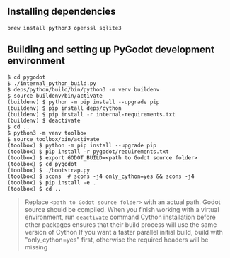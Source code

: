 ## Installing dependencies

```
brew install python3 openssl sqlite3
```

## Building and setting up PyGodot development environment
```
$ cd pygodot
$ ./internal_python_build.py
$ deps/python/build/bin/python3 -m venv buildenv
$ source buildenv/bin/activate
(buildenv) $ python -m pip install --upgrade pip
(buildenv) $ pip install deps/cython
(buildenv) $ pip install -r internal-requirements.txt
(buildenv) $ deactivate
$ cd ..
$ python3 -m venv toolbox
$ source toolbox/bin/activate
(toolbox) $ python -m pip install --upgrade pip
(toolbox) $ pip install -r pygodot/requirements.txt
(toolbox) $ export GODOT_BUILD=<path to Godot source folder>
(toolbox) $ cd pygodot
(toolbox) $ ./bootstrap.py
(toolbox) $ scons  # scons -j4 only_cython=yes && scons -j4
(toolbox) $ pip install -e .
(toolbox) $ cd ..
```
> Replace `<path to Godot source folder>` with an actual path. Godot source should be compiled.
> When you finish working with a virtual environment, run `deactivate` command
> Cython installation before other packages ensures that their build process will use the same version of Cython
> If you want a faster parallel initial build, build with "only_cython=yes" first, otherwise the required headers will be missing
